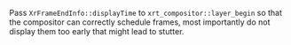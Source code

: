 Pass `XrFrameEndInfo::displayTime` to `xrt_compositor::layer_begin` so that the
compositor can correctly schedule frames, most importantly do not display them
too early that might lead to stutter.
